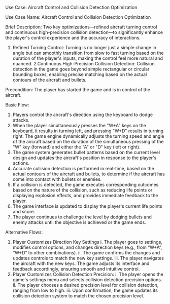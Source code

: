 Use Case: Aircraft Control and Collision Detection Optimization

Use Case Name: Aircraft Control and Collision Detection Optimization

Brief Description: Two key optimizations—refined aircraft turning control and continuous high-precision collision detection—to significantly enhance the player's control experience and the accuracy of interactions.
1.	Refined Turning Control: Turning is no longer just a simple change in angle but can smoothly transition from slow to fast turning based on the duration of the player's inputs, making the control feel more natural and nuanced.
2.Continuous High-Precision Collision Detection: Collision detection in the game goes beyond simple rectangular or circular bounding boxes, enabling precise matching based on the actual contours of the aircraft and bullets.

Precondition: The player has started the game and is in control of the aircraft.

Basic Flow:
1.	Players control the aircraft's direction using the keyboard to dodge attacks.
2.	When the player simultaneously presses the "W+A" keys on the keyboard, it results in turning left, and pressing "W+D" results in turning right. The game engine dynamically adjusts the turning speed and angle of the aircraft based on the duration of the simultaneous pressing of the "W" key (forward) and either the "A" or "D" key (left or right).
3.	The game system generates bullet patterns based on the current level design and updates the aircraft's position in response to the player's actions.
4.	Accurate collision detection is performed in real-time, based on the actual contours of the aircraft and bullets, to determine if the aircraft has come into contact with bullets or enemies.
5.	If a collision is detected, the game executes corresponding outcomes based on the nature of the collision, such as reducing life points or displaying explosion effects, and provides immediate feedback to the player.
6.	The game interface is updated to display the player's current life points and score.
7.	The player continues to challenge the level by dodging bullets and enemy attacks until the objective is achieved or the game ends.
   
Alternative Flows:
1.	Player Customizes Direction Key Settings
i.	The player goes to settings, modifies control options, and changes direction keys (e.g., from “W+A”, “W+D” to other combinations).
ii.	The game confirms the changes and updates controls to match the new key settings.
iii.	The player navigates the aircraft with the new keys. The game adjusts its interface and feedback accordingly, ensuring smooth and intuitive control.
2.	Player Customizes Collision Detection Precision:
i.	The player opens the game's settings menu and selects collision detection precision options.
ii.	The player chooses a desired precision level for collision detection, ranging from low to high.
iii.	Upon confirmation, the game updates its collision detection system to match the chosen precision level.
